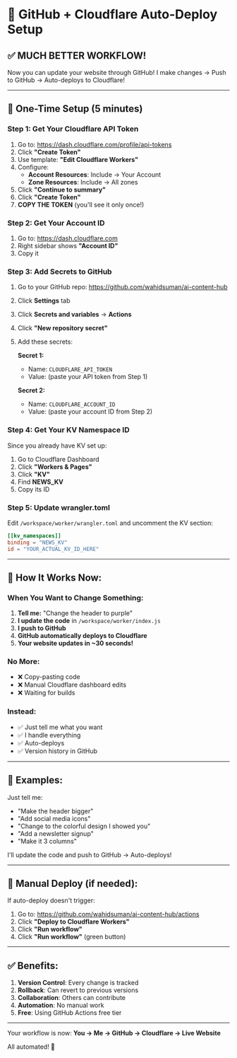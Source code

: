 # 🚀 GitHub + Cloudflare Auto-Deploy Setup

## ✅ MUCH BETTER WORKFLOW!

Now you can update your website through GitHub! I make changes → Push to GitHub → Auto-deploys to Cloudflare!

---

## 📱 One-Time Setup (5 minutes)

### Step 1: Get Your Cloudflare API Token

1. Go to: https://dash.cloudflare.com/profile/api-tokens
2. Click **"Create Token"**
3. Use template: **"Edit Cloudflare Workers"**
4. Configure:
   - **Account Resources**: Include → Your Account
   - **Zone Resources**: Include → All zones
5. Click **"Continue to summary"**
6. Click **"Create Token"**
7. **COPY THE TOKEN** (you'll see it only once!)

### Step 2: Get Your Account ID

1. Go to: https://dash.cloudflare.com
2. Right sidebar shows **"Account ID"**
3. Copy it

### Step 3: Add Secrets to GitHub

1. Go to your GitHub repo: https://github.com/wahidsuman/ai-content-hub
2. Click **Settings** tab
3. Click **Secrets and variables** → **Actions**
4. Click **"New repository secret"**
5. Add these secrets:

   **Secret 1:**
   - Name: `CLOUDFLARE_API_TOKEN`
   - Value: (paste your API token from Step 1)
   
   **Secret 2:**
   - Name: `CLOUDFLARE_ACCOUNT_ID`
   - Value: (paste your account ID from Step 2)

### Step 4: Get Your KV Namespace ID

Since you already have KV set up:
1. Go to Cloudflare Dashboard
2. Click **"Workers & Pages"**
3. Click **"KV"**
4. Find **NEWS_KV**
5. Copy its ID

### Step 5: Update wrangler.toml

Edit `/workspace/worker/wrangler.toml` and uncomment the KV section:
```toml
[[kv_namespaces]]
binding = "NEWS_KV"
id = "YOUR_ACTUAL_KV_ID_HERE"
```

---

## 🎯 How It Works Now:

### When You Want to Change Something:

1. **Tell me:** "Change the header to purple"
2. **I update the code** in `/workspace/worker/index.js`
3. **I push to GitHub**
4. **GitHub automatically deploys to Cloudflare**
5. **Your website updates in ~30 seconds!**

### No More:
- ❌ Copy-pasting code
- ❌ Manual Cloudflare dashboard edits
- ❌ Waiting for builds

### Instead:
- ✅ Just tell me what you want
- ✅ I handle everything
- ✅ Auto-deploys
- ✅ Version history in GitHub

---

## 📝 Examples:

Just tell me:
- "Make the header bigger"
- "Add social media icons"
- "Change to the colorful design I showed you"
- "Add a newsletter signup"
- "Make it 3 columns"

I'll update the code and push to GitHub → Auto-deploys!

---

## 🔧 Manual Deploy (if needed):

If auto-deploy doesn't trigger:
1. Go to: https://github.com/wahidsuman/ai-content-hub/actions
2. Click **"Deploy to Cloudflare Workers"**
3. Click **"Run workflow"**
4. Click **"Run workflow"** (green button)

---

## ✅ Benefits:

1. **Version Control**: Every change is tracked
2. **Rollback**: Can revert to previous versions
3. **Collaboration**: Others can contribute
4. **Automation**: No manual work
5. **Free**: Using GitHub Actions free tier

---

Your workflow is now:
**You → Me → GitHub → Cloudflare → Live Website**

All automated! 🚀